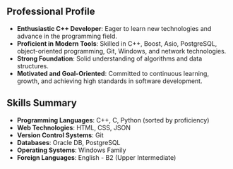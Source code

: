 <h2>Professional Profile</h2>
<ul>
  <li><strong>Enthusiastic C++ Developer</strong>: Eager to learn new technologies and advance in the programming field.</li>
  <li><strong>Proficient in Modern Tools</strong>: Skilled in C++, Boost, Asio, PostgreSQL, object-oriented programming, Git, Windows, and network technologies.</li>
  <li><strong>Strong Foundation</strong>: Solid understanding of algorithms and data structures.</li>
  <li><strong>Motivated and Goal-Oriented</strong>: Committed to continuous learning, growth, and achieving high standards in software development.</li>
</ul>

<h2>Skills Summary</h2>
<ul>
  <li><strong>Programming Languages</strong>: C++, C, Python (sorted by proficiency)</li>
  <li><strong>Web Technologies</strong>: HTML, CSS, JSON</li>
  <li><strong>Version Control Systems</strong>: Git</li>
  <li><strong>Databases</strong>: Oracle DB, PostgreSQL</li>
  <li><strong>Operating Systems</strong>: Windows Family</li>
  <li><strong>Foreign Languages</strong>: English - B2 (Upper Intermediate)</li>
</ul>
